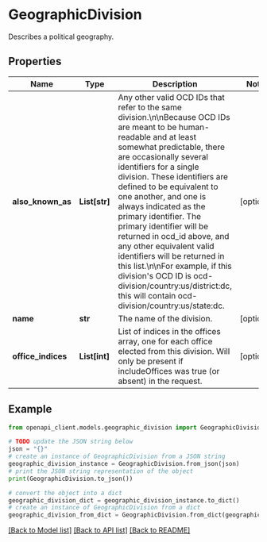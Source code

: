 # GeographicDivision

Describes a political geography.

## Properties

Name | Type | Description | Notes
------------ | ------------- | ------------- | -------------
**also_known_as** | **List[str]** | Any other valid OCD IDs that refer to the same division.\\n\\nBecause OCD IDs are meant to be human-readable and at least somewhat predictable, there are occasionally several identifiers for a single division. These identifiers are defined to be equivalent to one another, and one is always indicated as the primary identifier. The primary identifier will be returned in ocd_id above, and any other equivalent valid identifiers will be returned in this list.\\n\\nFor example, if this division&#39;s OCD ID is ocd-division/country:us/district:dc, this will contain ocd-division/country:us/state:dc. | [optional] 
**name** | **str** | The name of the division. | [optional] 
**office_indices** | **List[int]** | List of indices in the offices array, one for each office elected from this division. Will only be present if includeOffices was true (or absent) in the request. | [optional] 

## Example

```python
from openapi_client.models.geographic_division import GeographicDivision

# TODO update the JSON string below
json = "{}"
# create an instance of GeographicDivision from a JSON string
geographic_division_instance = GeographicDivision.from_json(json)
# print the JSON string representation of the object
print(GeographicDivision.to_json())

# convert the object into a dict
geographic_division_dict = geographic_division_instance.to_dict()
# create an instance of GeographicDivision from a dict
geographic_division_from_dict = GeographicDivision.from_dict(geographic_division_dict)
```
[[Back to Model list]](../README.md#documentation-for-models) [[Back to API list]](../README.md#documentation-for-api-endpoints) [[Back to README]](../README.md)


